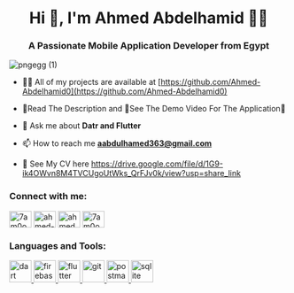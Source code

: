 <h1 align="center">Hi 👋, I'm Ahmed Abdelhamid 👨‍💻</h1>
<h3 align="center">A Passionate Mobile Application Developer from Egypt</h3>

![pngegg (1)](https://user-images.githubusercontent.com/121736377/227211966-240aff34-5e55-41c5-8c90-dd74df4a6c32.png)

- 👨‍💻 All of my projects are available at [https://github.com/Ahmed-Abdelhamid0](https://github.com/Ahmed-Abdelhamid0)

- 📃Read The Description and 🎥See The Demo Video For The Application📱

- 💬 Ask me about **Datr and Flutter**

- 📫 How to reach me **aabdulhamed363@gmail.com**

- 📄 See My CV here https://drive.google.com/file/d/1G9-ik4OWvn8M4TVCUgoUtWks_QrFJv0k/view?usp=share_link

<h3 align="left">Connect with me:</h3>
<p align="left">
<a href="https://twitter.com/7am0odx99" target="blank"><img align="center" src="https://raw.githubusercontent.com/rahuldkjain/github-profile-readme-generator/master/src/images/icons/Social/twitter.svg" alt="7am0odx99" height="30" width="40" /></a>
<a href="https://linkedin.com/in/ahmed-abdelhamid-05657625a" target="blank"><img align="center" src="https://raw.githubusercontent.com/rahuldkjain/github-profile-readme-generator/master/src/images/icons/Social/linked-in-alt.svg" alt="ahmed-abdelhamid-05657625a" height="30" width="40" /></a>
<a href="https://fb.com/ahmed.abdelhamid.5209" target="blank"><img align="center" src="https://raw.githubusercontent.com/rahuldkjain/github-profile-readme-generator/master/src/images/icons/Social/facebook.svg" alt="ahmed.abdelhamid.5209" height="30" width="40" /></a>
<a href="https://instagram.com/7am0odx99" target="blank"><img align="center" src="https://raw.githubusercontent.com/rahuldkjain/github-profile-readme-generator/master/src/images/icons/Social/instagram.svg" alt="7am0odx99" height="30" width="40" /></a>
</p>

<h3 align="left">Languages and Tools:</h3>
<p align="left"> <a href="https://dart.dev" target="_blank" rel="noreferrer"> <img src="https://www.vectorlogo.zone/logos/dartlang/dartlang-icon.svg" alt="dart" width="40" height="40"/> </a> <a href="https://firebase.google.com/" target="_blank" rel="noreferrer"> <img src="https://www.vectorlogo.zone/logos/firebase/firebase-icon.svg" alt="firebase" width="40" height="40"/> </a> <a href="https://flutter.dev" target="_blank" rel="noreferrer"> <img src="https://www.vectorlogo.zone/logos/flutterio/flutterio-icon.svg" alt="flutter" width="40" height="40"/> </a> <a href="https://git-scm.com/" target="_blank" rel="noreferrer"> <img src="https://www.vectorlogo.zone/logos/git-scm/git-scm-icon.svg" alt="git" width="40" height="40"/> </a> <a href="https://postman.com" target="_blank" rel="noreferrer"> <img src="https://www.vectorlogo.zone/logos/getpostman/getpostman-icon.svg" alt="postman" width="40" height="40"/> </a> <a href="https://www.sqlite.org/" target="_blank" rel="noreferrer"> <img src="https://www.vectorlogo.zone/logos/sqlite/sqlite-icon.svg" alt="sqlite" width="40" height="40"/> </a> </p>
